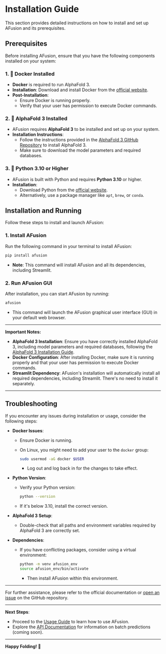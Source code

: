 # Installation Guide

This section provides detailed instructions on how to install and set up AFusion and its prerequisites.

## Prerequisites

Before installing AFusion, ensure that you have the following components installed on your system:

### 1. 🐳 Docker Installed

- **Docker** is required to run AlphaFold 3.
- **Installation**: Download and install Docker from the [official website](https://www.docker.com/get-started/).
- **Post-Installation**:
  - Ensure Docker is running properly.
  - Verify that your user has permission to execute Docker commands.

### 2. 🧬 AlphaFold 3 Installed

- AFusion requires **AlphaFold 3** to be installed and set up on your system.
- **Installation Instructions**:
  - Follow the instructions provided in the [AlphaFold 3 GitHub Repository](https://github.com/google-deepmind/alphafold3) to install AlphaFold 3.
  - Make sure to download the model parameters and required databases.

### 3. 🐍 Python 3.10 or Higher

- AFusion is built with Python and requires **Python 3.10** or higher.
- **Installation**:
  - Download Python from the [official website](https://www.python.org/downloads/).
  - Alternatively, use a package manager like `apt`, `brew`, or `conda`.

## Installation and Running

Follow these steps to install and launch AFusion:

### 1. Install AFusion

Run the following command in your terminal to install AFusion:

```bash
pip install afusion
```

- **Note**: This command will install AFusion and all its dependencies, including Streamlit.

### 2. Run AFusion GUI

After installation, you can start AFusion by running:

```bash
afusion
```

- This command will launch the AFusion graphical user interface (GUI) in your default web browser.

---

**Important Notes:**

- **AlphaFold 3 Installation**: Ensure you have correctly installed AlphaFold 3, including model parameters and required databases, following the [AlphaFold 3 Installation Guide](https://github.com/google-deepmind/alphafold3/blob/main/docs/installation.md).
- **Docker Configuration**: After installing Docker, make sure it is running properly and that your user has permission to execute Docker commands.
- **Streamlit Dependency**: AFusion's installation will automatically install all required dependencies, including Streamlit. There's no need to install it separately.

---

## Troubleshooting

If you encounter any issues during installation or usage, consider the following steps:

- **Docker Issues**:
  - Ensure Docker is running.
  - On Linux, you might need to add your user to the `docker` group:

    ```bash
    sudo usermod -aG docker $USER
    ```

    - Log out and log back in for the changes to take effect.

- **Python Version**:
  - Verify your Python version:

    ```bash
    python --version
    ```

  - If it's below 3.10, install the correct version.

- **AlphaFold 3 Setup**:
  - Double-check that all paths and environment variables required by AlphaFold 3 are correctly set.

- **Dependencies**:
  - If you have conflicting packages, consider using a virtual environment:

    ```bash
    python -m venv afusion_env
    source afusion_env/bin/activate
    ```

    - Then install AFusion within this environment.

---

For further assistance, please refer to the official documentation or [open an issue](https://github.com/your-repo/issues) on the GitHub repository.

---

**Next Steps**:

- Proceed to the [Usage Guide](index.md#usage) to learn how to use AFusion.
- Explore the [API Documentation](api.md) for information on batch predictions (coming soon).

---

**Happy Folding! 🧬**
